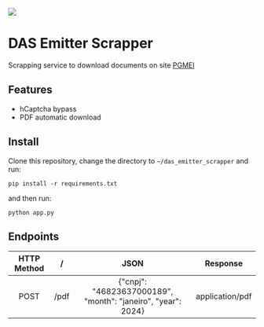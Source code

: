 [![](https://img.shields.io/badge/python-3.10+-blue.svg)](https://www.python.org/downloads/release/python-31013/)
# DAS Emitter Scrapper
Scrapping service to download documents on site [PGMEI](https://www8.receita.fazenda.gov.br/SimplesNacional/Aplicacoes/ATSPO/pgmei.app)

## Features
* hCaptcha bypass
* PDF automatic download

## Install
Clone this repository, change the directory to ```~/das_emitter_scrapper``` and run:
```
pip install -r requirements.txt
```
and then run:
```
python app.py
```

## Endpoints
| **HTTP Method** |    **/**    |                                 JSON                                 |             Response             |
|:---------------:|:-----------:|:--------------------------------------------------------------------:|----------------------------------|
|       POST      |   /pdf      |     {"cnpj": "46823637000189", "month": "janeiro", "year": 2024}     |         application/pdf          |
